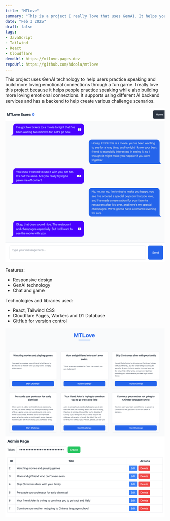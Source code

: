 ```yaml
---
title: "MTLove"
summary: "This is a project I really love that uses GenAI. It helps you practice speaking with others and build more loving emotional connections through a fun game."
date: "Feb 3 2025"
draft: false
tags:
- JavaScript
- Tailwind
- React
- Cloudflare
demoUrl: https://mtlove.pages.dev
repoUrl: https://github.com/hdcola/mtlove
---
```


This project uses GenAI technology to help users practice speaking and build more loving emotional connections through a fun game. I really love this project because it helps people practice speaking while also building more loving emotional connections. It supports using different AI backend services and has a backend to help create various challenge scenarios.

![play](./play.png)

Features:
- Responsive design
- GenAI technology
- Chat and game



Technologies and libraries used:
- React, Tailwind CSS
- Cloudflare Pages, Workers and D1 Database
- GitHub for version control

![MTLove](./index.png)
![admin](./admin.png)
